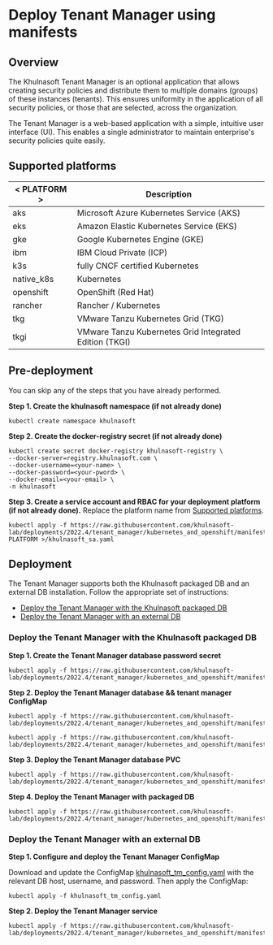 # Deploy Tenant Manager using manifests

## Overview

The Khulnasoft Tenant Manager is an optional application that allows creating security policies and distribute them to multiple domains (groups) of these instances (tenants). This ensures uniformity in the application of all security policies, or those that are selected, across the organization. 

The Tenant Manager is a web-based application with a simple, intuitive user interface (UI). This enables a single administrator to maintain enterprise's security policies quite easily.

## Supported platforms
| < PLATFORM >              | Description                                                  |
| ---------------------- | ------------------------------------------------------------ |
| aks | Microsoft Azure Kubernetes Service (AKS)    |
| eks | Amazon Elastic Kubernetes Service (EKS) |
| gke | Google Kubernetes Engine (GKE) |
| ibm | IBM Cloud Private (ICP) |
| k3s | fully CNCF certified Kubernetes |
| native_k8s | Kubernetes |
| openshift | OpenShift (Red Hat) |
| rancher | Rancher / Kubernetes |
| tkg | VMware Tanzu Kubernetes Grid (TKG) |
| tkgi | VMware Tanzu Kubernetes Grid Integrated Edition (TKGI) |

## Pre-deployment

You can skip any of the steps that you have already performed.

**Step 1. Create the khulnasoft namespace (if not already done)**
   
```SHELL
kubectl create namespace khulnasoft
```

**Step 2. Create the docker-registry secret (if not already done)**

```SHELL
kubectl create secret docker-registry khulnasoft-registry \
--docker-server=registry.khulnasoft.com \
--docker-username=<your-name> \
--docker-password=<your-pword> \
--docker-email=<your-email> \
-n khulnasoft
```

**Step 3. Create a service account and RBAC for your deployment platform (if not already done).** Replace the platform name from [Supported platforms](#supported-platforms).

```SHELL
kubectl apply -f https://raw.githubusercontent.com/khulnasoft-lab/deployments/2022.4/tenant_manager/kubernetes_and_openshift/manifests/002_tm_RBAC/< PLATFORM >/khulnasoft_sa.yaml
```

## Deployment

The Tenant Manager supports both the Khulnasoft packaged DB and an external DB installation. Follow the appropriate set of instructions:
   - [Deploy the Tenant Manager with the Khulnasoft packaged DB](#Deploy-the-Tenant-Manager-with-the-Khulnasoft-packaged-DB)
   - [Deploy the Tenant Manager with an external DB](#Deploy-the-Tenant-Manager-with-an-external-DB)

### Deploy the Tenant Manager with the Khulnasoft packaged DB 

**Step 1. Create the Tenant Manager database password secret**

   ```shell
   kubectl apply -f https://raw.githubusercontent.com/khulnasoft-lab/deployments/2022.4/tenant_manager/kubernetes_and_openshift/manifests/003_tm_secrets/khulnasoft_tm_secret.yaml
   ```

**Step 2. Deploy the Tenant Manager database && tenant manager ConfigMap**

   ```shell
   kubectl apply -f https://raw.githubusercontent.com/khulnasoft-lab/deployments/2022.4/tenant_manager/kubernetes_and_openshift/manifests/004_tm_configMaps/khulnasoft_tm_db.yaml
   ```
   ```shell
   kubectl apply -f https://raw.githubusercontent.com/khulnasoft-lab/deployments/2022.4/tenant_manager/kubernetes_and_openshift/manifests/004_tm_configMaps/khulnasoft_tm_config.yaml
   ```
   
**Step 3. Deploy the Tenant Manager database PVC**

   ```shell
   kubectl apply -f https://raw.githubusercontent.com/khulnasoft-lab/deployments/2022.4/tenant_manager/kubernetes_and_openshift/manifests/005_tm_storage/khulnasoft_tm_db_pvc.yaml
   ```   
   
**Step 4. Deploy the Tenant Manager with packaged DB**
   
   ```shell
   kubectl apply -f https://raw.githubusercontent.com/khulnasoft-lab/deployments/2022.4/tenant_manager/kubernetes_and_openshift/manifests/006_tm_deployment/khulnasoft_tm_deployment_packaged_db.yaml
   ```

### Deploy the Tenant Manager with an external DB 

**Step 1. Configure and deploy the Tenant Manager ConfigMap**

Download and update the ConfigMap [khulnasoft_tm_config.yaml](./004_tm_configMaps/khulnasoft_tm_config.yaml) with the relevant DB host, username, and password.
Then apply the ConfigMap:

   ```shell
   kubectl apply -f khulnasoft_tm_config.yaml
   ```
   
**Step 2. Deploy the Tenant Manager service**
   
   ```shell
   kubectl apply -f https://raw.githubusercontent.com/khulnasoft-lab/deployments/2022.4/tenant_manager/kubernetes_and_openshift/manifests/006_tm_deployment/khulnasoft_tm_deployment_managed_db.yaml.yaml
   ```